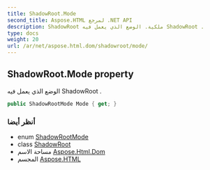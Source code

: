 ```yaml
---
title: ShadowRoot.Mode
second_title: Aspose.HTML لمرجع .NET API
description: ShadowRoot ملكية. الوضع الذي يعمل فيه ShadowRoot .
type: docs
weight: 20
url: /ar/net/aspose.html.dom/shadowroot/mode/
---
```

## ShadowRoot.Mode property

الوضع الذي يعمل فيه ShadowRoot .

```csharp
public ShadowRootMode Mode { get; }
```

### أنظر أيضا

* enum [ShadowRootMode](../../shadowrootmode/)
* class [ShadowRoot](../)
* مساحة الاسم [Aspose.Html.Dom](../../shadowroot/)
* المجسم [Aspose.HTML](../../../)


